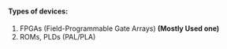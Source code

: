 #### Types of devices:
1. FPGAs (Field-Programmable Gate Arrays) **(Mostly Used one)**
2. ROMs, PLDs (PAL/PLA)

